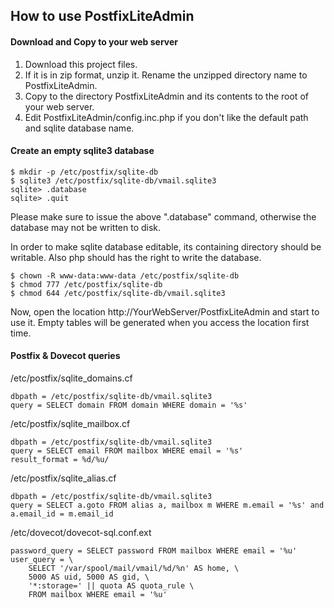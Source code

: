## How to use PostfixLiteAdmin ##

#### Download and Copy to your web server ####

 1. Download this project files.
 2. If it is in zip format, unzip it. Rename the unzipped directory name to PostfixLiteAdmin.
 3. Copy to the directory PostfixLiteAdmin and its contents  to the root of your web server.
 4. Edit PostfixLiteAdmin/config.inc.php if you don't like the default path and sqlite database name.


#### Create an empty sqlite3 database ####
	$ mkdir -p /etc/postfix/sqlite-db
	$ sqlite3 /etc/postfix/sqlite-db/vmail.sqlite3
	sqlite> .database
	sqlite> .quit

Please make sure to issue the above ".database" command, otherwise the database may not be written to disk. 

In order to make sqlite database editable, its containing directory should be writable. Also php should has the right to write the database.
	
	$ chown -R www-data:www-data /etc/postfix/sqlite-db
	$ chmod 777 /etc/postfix/sqlite-db
	$ chmod 644 /etc/postfix/sqlite-db/vmail.sqlite3


Now, open the location http://YourWebServer/PostfixLiteAdmin and start to use it. Empty tables will be generated when you access the location first time.
	


#### Postfix & Dovecot queries ####
/etc/postfix/sqlite_domains.cf

	dbpath = /etc/postfix/sqlite-db/vmail.sqlite3
	query = SELECT domain FROM domain WHERE domain = '%s'

/etc/postfix/sqlite_mailbox.cf

	dbpath = /etc/postfix/sqlite-db/vmail.sqlite3
	query = SELECT email FROM mailbox WHERE email = '%s'
	result_format = %d/%u/

/etc/postfix/sqlite_alias.cf

	dbpath = /etc/postfix/sqlite-db/vmail.sqlite3
	query = SELECT a.goto FROM alias a, mailbox m WHERE m.email = '%s' and a.email_id = m.email_id

/etc/dovecot/dovecot-sql.conf.ext

	password_query = SELECT password FROM mailbox WHERE email = '%u'
	user_query = \
		SELECT '/var/spool/mail/vmail/%d/%n' AS home, \
		5000 AS uid, 5000 AS gid, \
		'*:storage=' || quota AS quota_rule \
		FROM mailbox WHERE email = '%u'
